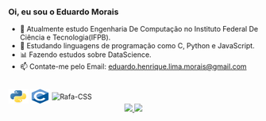 ### Oi, eu sou o Eduardo Morais

- 🔭 Atualmente estudo Engenharia De Computação no Instituto Federal De Ciência e Tecnologia(IFPB).
- 🌱 Estudando linguagens de programação como C, Python e JavaScript.
- 📊 Fazendo estudos sobre DataScience.
- 📫 Contate-me pelo Email: eduardo.henrique.lima.morais@gmail.com
<div style="display: inline_block"><br>
  <img align="center" alt="Python" height="30" width="40" src="https://raw.githubusercontent.com/devicons/devicon/master/icons/python/python-original.svg">
  <img align="center" alt="C" height="30" width="40" src="https://raw.githubusercontent.com/devicons/devicon/master/icons/c/c-original.svg">
  <img align="center" alt="Rafa-CSS" height="30" width="40" src="https://cdn.jsdelivr.net/gh/devicons/devicon/icons/jupyter/jupyter-original-wordmark.svg" />
</div>
<div align="center">
  <a href="https://github.com/Eduardo-Morais">
  <img height="180em" src="https://github-readme-stats.vercel.app/api?username=Eduardo-Morais&show_icons=true&theme=blue-green&include_all_commits=true&count_private=true"/>
  <img height="180em" src="https://github-readme-stats.vercel.app/api/top-langs/?username=Eduardo-Morais&layout=compact&langs_count=7&theme=blue-green"/>
</div>
